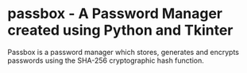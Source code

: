 # passbox - A Password Manager created using Python and Tkinter

Passbox is a password manager which stores, generates and encrypts passwords using the SHA-256 cryptographic hash function.
